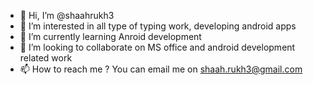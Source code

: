 - 👋 Hi, I’m @shaahrukh3
- 👀 I’m interested in all type of typing work, developing android apps
- 🌱 I’m currently learning Anroid development
- 💞️ I’m looking to collaborate on MS office and android development related work
- 📫 How to reach me ? You can email me on shaah.rukh3@gmail.com

<!---
shaahrukh3/shaahrukh3 is a ✨ special ✨ repository because its `README.md` (this file) appears on your GitHub profile.
You can click the Preview link to take a look at your changes.
--->
